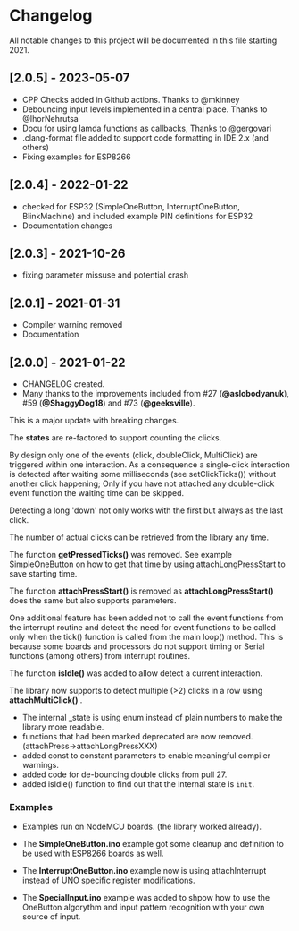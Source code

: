 # Changelog

All notable changes to this project will be documented in this file starting 2021.

## [2.0.5] - 2023-05-07

* CPP Checks added in Github actions. Thanks to @mkinney
* Debouncing input levels implemented in a central place. Thanks to @IhorNehrutsa
* Docu for using lamda functions as callbacks, Thanks to @gergovari
* .clang-format file added to support code formatting in IDE 2.x (and others)
* Fixing examples for ESP8266


## [2.0.4] - 2022-01-22

* checked for ESP32 (SimpleOneButton, InterruptOneButton, BlinkMachine)
and included example PIN definitions for ESP32
* Documentation changes

## [2.0.3] - 2021-10-26

* fixing parameter missuse and potential crash

## [2.0.1] - 2021-01-31

* Compiler warning removed
* Documentation

## [2.0.0] - 2021-01-22 

* CHANGELOG created.
* Many thanks to the improvements included from #27 (**@aslobodyanuk**), #59 (**@ShaggyDog18**) and #73 (**@geeksville**).

This is a major update with breaking changes.

The **states** are re-factored to support counting the clicks.

By design only one of the events (click, doubleClick, MultiClick) are triggered within one interaction.
As a consequence a single-click interaction is detected after waiting some milliseconds (see setClickTicks()) without another click happening;
Only if you have not attached any double-click event function the waiting time can be skipped.

Detecting a long 'down' not only works with the first but always as the last click.

The number of actual clicks can be retrieved from the library any time.

The function **getPressedTicks()** was removed. See example SimpleOneButton on how to get that time by using attachLongPressStart to save starting time.

The function **attachPressStart()** is removed as **attachLongPressStart()** does the same but also supports parameters.

One additional feature has been added not to call the event functions from the interrupt routine and detect
the need for event functions to be called only when the tick() function is called from the main loop() method.
This is because some boards and processors do not support timing or Serial functions (among others) from interrupt routines.

The function **isIdle()** was added to allow detect a current interaction.

The library now supports to detect multiple (>2) clicks in a row using **attachMultiClick()** .


* The internal _state is using enum instead of plain numbers to make the library more readable.
* functions that had been marked deprecated are now removed. (attachPress->attachLongPressXXX)
* added const to constant parameters to enable meaningful compiler warnings.
* added code for de-bouncing double clicks from pull 27.
* added isIdle() function to find out that the internal state is `init`. 


### Examples

* Examples run on NodeMCU boards. (the library worked already).

* The **SimpleOneButton.ino** example got some cleanup and definition to be used with ESP8266 boards as well.

* The **InterruptOneButton.ino** example now is using attachInterrupt instead of UNO specific register modifications.

* The **SpecialInput.ino** example was added to shpow how to use the OneButton algorythm and input pattern recognition with your own source of input.
